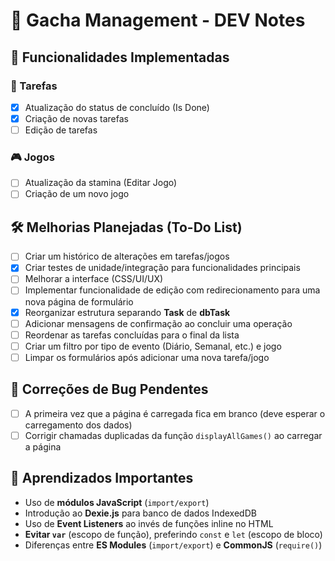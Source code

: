 # 📌 Gacha Management - DEV Notes

## 🔧 Funcionalidades Implementadas
### 📝 Tarefas
- [X] Atualização do status de concluído (Is Done)
- [X] Criação de novas tarefas
- [ ] Edição de tarefas

### 🎮 Jogos
- [ ] Atualização da stamina (Editar Jogo)
- [ ] Criação de um novo jogo

## 🛠️ Melhorias Planejadas (To-Do List)
- [ ] Criar um histórico de alterações em tarefas/jogos
- [X] Criar testes de unidade/integração para funcionalidades principais
- [ ] Melhorar a interface (CSS/UI/UX)
- [ ] Implementar funcionalidade de edição com redirecionamento para uma nova página de formulário
- [X] Reorganizar estrutura separando **Task** de **dbTask**
- [ ] Adicionar mensagens de confirmação ao concluir uma operação
- [ ] Reordenar as tarefas concluídas para o final da lista
- [ ] Criar um filtro por tipo de evento (Diário, Semanal, etc.) e jogo
- [ ] Limpar os formulários após adicionar uma nova tarefa/jogo

## 🐛 Correções de Bug Pendentes
- [ ] A primeira vez que a página é carregada fica em branco (deve esperar o carregamento dos dados)
- [ ] Corrigir chamadas duplicadas da função `displayAllGames()` ao carregar a página

## 📌 Aprendizados Importantes
- Uso de **módulos JavaScript** (`import/export`)
- Introdução ao **Dexie.js** para banco de dados IndexedDB
- Uso de **Event Listeners** ao invés de funções inline no HTML
- **Evitar `var`** (escopo de função), preferindo `const` e `let` (escopo de bloco)
- Diferenças entre **ES Modules** (`import/export`) e **CommonJS** (`require()`)
